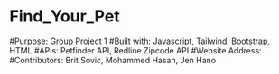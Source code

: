 # Find_Your_Pet
#Purpose:
Group Project 1
#Built with:
Javascript, Tailwind, Bootstrap, HTML
#APIs:
Petfinder API, Redline Zipcode API
#Website Address:
#Contributors:
Brit Sovic, Mohammed Hasan, Jen Hano